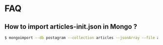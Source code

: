 # FAQ

## How to import articles-init.json in Mongo ?

```bash
$ mongoimport --db postagram --collection articles --jsonArray --file articles-init.json
```
